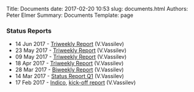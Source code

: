 Title: Documents
date: 2017-02-20 10:53
slug: documents.html
Authors: Peter Elmer
Summary: Documents
Template: page

### Status Reports

  * 14 Jun 2017 - [Triweekly Report](https://ipcc-root.github.io/downloads/20170614-ipcc-princeton-status-report-triweekly.pdf) (V.Vassilev)
  * 23 May 2017 - [Triweekly Report](https://ipcc-root.github.io/downloads/20170614-ipcc-princeton-status-report-triweekly.pdf) (V.Vassilev)
  * 09 May 2017 - [Triweekly Report](https://ipcc-root.github.io/downloads/20170509-ipcc-princeton-status-report-triweekly.pdf) (V.Vassilev)
  * 18 Apr 2017 - [Triweekly Report](https://ipcc-root.github.io/downloads/20170418-ipcc-princeton-status-report-triweekly.pdf) (V.Vassilev)
  * 28 Mar 2017 - [Biweekly Report](https://ipcc-root.github.io/downloads/20170328-ipcc-princeton-status-report-biweekly.pdf) (V.Vassilev)
  * 14 Mar 2017 - [Status Report Q1](https://ipcc-root.github.io/downloads/20170314-ipcc-princeton-status-report-Q1.pdf) (V.Vassilev)
  * 17 Feb 2017 - [Indico](https://indico.cern.ch/event/612658/), [kick-off report](https://ipcc-root.github.io/downloads/20170217-ipcc-princeton.pdf) (V.Vassilev)



